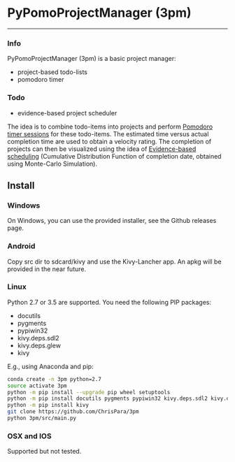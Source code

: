 # PyPomoProjectManager (3pm)
-----------------------------

### Info
PyPomoProjectManager (3pm) is a basic project manager:
* project-based todo-lists
* pomodoro timer

### Todo
* evidence-based project scheduler

The idea is to combine todo-items into projects and perform [Pomodoro timer sessions](http://cirillocompany.de/pages/pomodoro-technique) for these todo-items.
The estimated time versus actual completion time are used to obtain a velocity rating.
The completion of projects can then be visualized using the idea of [Evidence-based scheduling](https://www.joelonsoftware.com/2007/10/26/evidence-based-scheduling/) (Cumulative Distribution Function of completion date, obtained using Monte-Carlo Simulation).

## Install
### Windows
On Windows, you can use the provided installer, see the Github releases page.

### Android
Copy src dir to sdcard/kivy and use the Kivy-Lancher app. An apkg will be provided in the near future.

### Linux
Python 2.7 or 3.5 are supported. You need the following PIP packages:
* docutils
* pygments
* pypiwin32
* kivy.deps.sdl2
* kivy.deps.glew
* kivy

E.g., using Anaconda and pip:
```bash
conda create -n 3pm python=2.7
source activate 3pm
python -m pip install --upgrade pip wheel setuptools
python -m pip install docutils pygments pypiwin32 kivy.deps.sdl2 kivy.deps.glew
python -m pip install kivy
git clone https://github.com/ChrisPara/3pm
python 3pm/src/main.py
```

### OSX and IOS
Supported but not tested.
